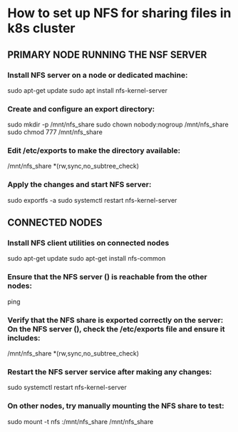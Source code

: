 # How to set up NFS for sharing files in k8s cluster

## PRIMARY NODE RUNNING THE NSF SERVER

### Install NFS server on a node or dedicated machine:

sudo apt-get update
sudo apt install nfs-kernel-server

### Create and configure an export directory:

sudo mkdir -p /mnt/nfs_share
sudo chown nobody:nogroup /mnt/nfs_share
sudo chmod 777 /mnt/nfs_share

### Edit /etc/exports to make the directory available:

/mnt/nfs_share *(rw,sync,no_subtree_check)


### Apply the changes and start NFS server:

sudo exportfs -a
sudo systemctl restart nfs-kernel-server


## CONNECTED NODES 

### Install NFS client utilities on connected nodes

sudo apt-get update
sudo apt-get install nfs-common

### Ensure that the NFS server (<IP TO SERVER NODE>) is reachable from the other nodes:

ping <IP TO SERVER NODE>

### Verify that the NFS share is exported correctly on the server: On the NFS server (<IP TO SERVER NODE>), check the /etc/exports file and ensure it includes:

/mnt/nfs_share *(rw,sync,no_subtree_check)

### Restart the NFS server service after making any changes:

sudo systemctl restart nfs-kernel-server

### On other nodes, try manually mounting the NFS share to test:

sudo mount -t nfs <IP TO SERVER NODE>:/mnt/nfs_share /mnt/nfs_share
